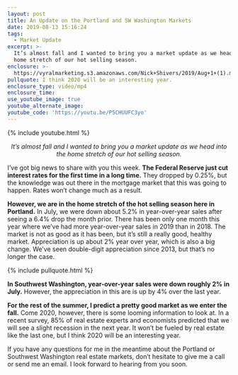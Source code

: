 ```yaml
---
layout: post
title: An Update on the Portland and SW Washington Markets
date: 2019-08-13 15:16:24
tags:
  - Market Update
excerpt: >-
  It’s almost fall and I wanted to bring you a market update as we head into the
  home stretch of our hot selling season.
enclosure: >-
  https://vyralmarketing.s3.amazonaws.com/Nick+Shivers/2019/Aug+1+(1).mp4
pullquote: I think 2020 will be an interesting year.
enclosure_type: video/mp4
enclosure_time:
use_youtube_image: true
youtube_alternate_image:
youtube_code: 'https://youtu.be/P5CHUUFC3yo'
---
```


{% include youtube.html %}

<p style="text-align: center;"><em>It’s almost fall and I wanted to bring you a market update as we head into the home stretch of our hot selling season.</em></p>

I’ve got big news to share with you this week. **The Federal Reserve just cut interest rates for the first time in a long time.** They dropped by 0.25%, but the knowledge was out there in the mortgage market that this was going to happen. Rates won’t change much as a result.

**However, we are in the home stretch of the hot selling season here in Portland.** In July, we were down about 5.2% in year-over-year sales after seeing a 6.4% drop the month prior. There has been only one month this year where we’ve had more year-over-year sales in 2019 than in 2018. The market is not as good as it has been, but it’s still a really good, healthy market. Appreciation is up about 2% year over year, which is also a big change. We’ve seen double-digit appreciation since 2013, but that’s no longer the case.

{% include pullquote.html %}

**In Southwest Washington, year-over-year sales were down roughly 2% in July.** However, the appreciation in this are is up by 4% over the last year.

**For the rest of the summer, I predict a pretty good market as we enter the fall.** Come 2020, however, there is some looming information to look at. In a recent survey, 85% of real estate experts and economists predicted that we will see a slight recession in the next year. It won’t be fueled by real estate like the last one, but I think 2020 will be an interesting year.

If you have any questions for me in the meantime about the Portland or Southwest Washington real estate markets, don’t hesitate to give me a call or send me an email. I look forward to hearing from you soon.